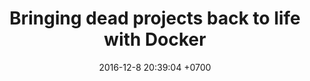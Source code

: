 ---
layout: post
title: "Bringing dead projects back to life with Docker"
date: 2016-12-8 20:39:04 +0700
comments: true
tags: [docker, linux, rails]
cover: /assets/covers/misty_pier.jpg
navigation: true
---